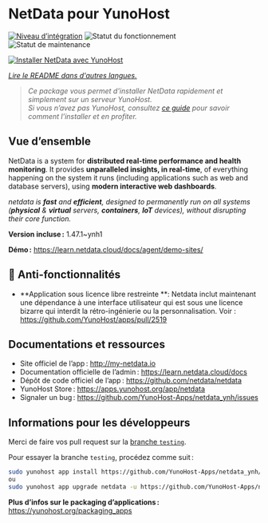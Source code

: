 <!--
Nota bene : ce README est automatiquement généré par <https://github.com/YunoHost/apps/tree/master/tools/readme_generator>
Il NE doit PAS être modifié à la main.
-->

# NetData pour YunoHost

[![Niveau d’intégration](https://dash.yunohost.org/integration/netdata.svg)](https://ci-apps.yunohost.org/ci/apps/netdata/) ![Statut du fonctionnement](https://ci-apps.yunohost.org/ci/badges/netdata.status.svg) ![Statut de maintenance](https://ci-apps.yunohost.org/ci/badges/netdata.maintain.svg)

[![Installer NetData avec YunoHost](https://install-app.yunohost.org/install-with-yunohost.svg)](https://install-app.yunohost.org/?app=netdata)

*[Lire le README dans d'autres langues.](./ALL_README.md)*

> *Ce package vous permet d’installer NetData rapidement et simplement sur un serveur YunoHost.*  
> *Si vous n’avez pas YunoHost, consultez [ce guide](https://yunohost.org/install) pour savoir comment l’installer et en profiter.*

## Vue d’ensemble

NetData is a system for **distributed real-time performance and health monitoring**.
It provides **unparalleled insights, in real-time**, of everything happening on the
system it runs (including applications such as web and database servers), using
**modern interactive web dashboards**.

_netdata is **fast** and **efficient**, designed to permanently run on all systems
(**physical** & **virtual** servers, **containers**, **IoT** devices), without
disrupting their core function._


**Version incluse :** 1.47.1~ynh1

**Démo :** <https://learn.netdata.cloud/docs/agent/demo-sites/>
## :red_circle: Anti-fonctionnalités

- **Application sous licence libre restreinte **: Netdata inclut maintenant une dépendance à une interface utilisateur qui est sous une licence bizarre qui interdit la rétro-ingénierie ou la personnalisation. Voir : https://github.com/YunoHost/apps/pull/2519

## Documentations et ressources

- Site officiel de l’app : <http://my-netdata.io>
- Documentation officielle de l’admin : <https://learn.netdata.cloud/docs>
- Dépôt de code officiel de l’app : <https://github.com/netdata/netdata>
- YunoHost Store : <https://apps.yunohost.org/app/netdata>
- Signaler un bug : <https://github.com/YunoHost-Apps/netdata_ynh/issues>

## Informations pour les développeurs

Merci de faire vos pull request sur la [branche `testing`](https://github.com/YunoHost-Apps/netdata_ynh/tree/testing).

Pour essayer la branche `testing`, procédez comme suit :

```bash
sudo yunohost app install https://github.com/YunoHost-Apps/netdata_ynh/tree/testing --debug
ou
sudo yunohost app upgrade netdata -u https://github.com/YunoHost-Apps/netdata_ynh/tree/testing --debug
```

**Plus d’infos sur le packaging d’applications :** <https://yunohost.org/packaging_apps>
